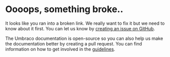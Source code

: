 # Oooops, something broke..

It looks like you ran into a broken link. We really want to fix it but we need to know about it first. You can let us know by [creating an issue on GitHub](https://github.com/umbraco/Umbraco4Docs/issues).

The Umbraco documentation is open-source so you can also help us make the documentation better by creating a pull request. You can find information on how to get involved in the [guidelines](https://github.com/umbraco/UmbracoDocs).

